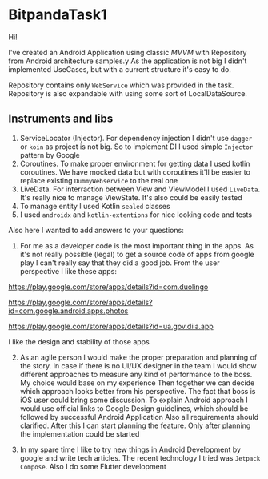 # BitpandaTask1

Hi!

I've created an Android Application using classic *MVVM* with Repository from Android architecture samples.y
As the application is not big I didn't implemented UseCases, but with a current structure it's easy to do.

Repository contains only `WebService` which was provided in the task. Repository is also expandable with using some sort of LocalDataSource.

## Instruments and libs
1. ServiceLocator (Injector). For dependency injection I didn't use `dagger` or `koin` as project is not big. 
So to implement DI I used simple `Injector` pattern by Google
2. Coroutines. To make proper environment for getting data I used kotlin coroutines. We have mocked data but with coroutines it'll be 
easier to replace existing `DummyWebservice` to the real one
3. LiveData. For interraction between View and ViewModel I used `LiveData`. It's really nice to manage ViewState. It's also could be easily tested
4. To manage entity I used Kotlin `sealed` classes
5. I used `androidx` and `kotlin-extentions` for nice looking code and tests

Also here I wanted to add answers to your questions:
1. For me as a developer code is the most important thing in the apps. As it's not really possible (legal) to get a source code of apps from google play 
I can't really say that they did a good job. From the user perspective I like these apps:

https://play.google.com/store/apps/details?id=com.duolingo

https://play.google.com/store/apps/details?id=com.google.android.apps.photos

https://play.google.com/store/apps/details?id=ua.gov.diia.app

I like the design and stability of those apps

2. As an agile person I would make the proper preparation and planning of the story. In case if there is no UI/UX designer in the team
I would show different approaches to measure any kind of performance to the boss. My choice would base on my experience
Then together we can decide which approach looks better from his perspective. The fact that boss is iOS user could bring some discussion. 
To explain Android approach I would use official links to Google Design guidelines, which should be followed by successful Android Application
Also all requirements should clarified. After this I can start planning the feature. Only after planning the implementation could be started

3. In my spare time I like to try new things in Android Development by google and write tech articles. The recent technology I tried was `Jetpack Compose`. 
Also I do some Flutter development
